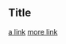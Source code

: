 ## Title

[a link](https://www.amazon.com/gp/bestsellers/?ref_=nav_em_cs_bestsellers_0_1_1_2)
[more link](https://www.twitch.tv)